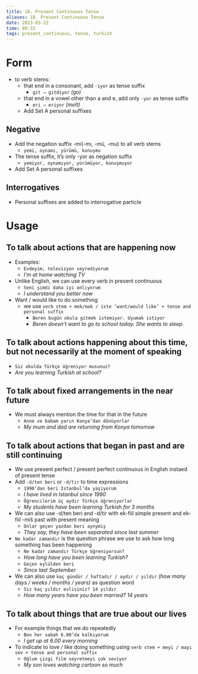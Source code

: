 ```yaml
---
title: 18. Present Continuous Tense
aliases: 18. Present Continuous Tense
date: 2023-03-22
time: 09:33
tags: present_continuous, tense, turkish
---
```



# Form

- to verb stems:
    - that end in a consonant, add `-iyor` as tense suffix
        - `git ⇒ gitdiyor` *(go)*
    - that end in a vowel other than a and e, add only `-yor` as tense suffix
        - `eri ⇒ eriyor` *(melt)*
    - Add Set A personal suffixes

## Negative

- Add the negation suffix -mi(-mı, -mü, -mu) to all verb stems
    - `yemi, oynami, yürümü, konuşmu`
- The tense suffix, it’s only -yor as negation suffix
    - `yemiyor, oynamıyor, yürümüyor, konuşmuyor`
- Add Set A personal suffixes

## Interrogatives

- Personal suffixes are added to interrogative particle

# Usage

## To talk about actions that are happening now

- Examples:
    - `Evdeyim, televizyon seyrediyorum`
    - *I’m at home watching TV*
- Unlike English, we can use every verb in present continuous
    - `Seni şimdi daha iyi anlıyorum`
    - *I understand you better now*
- Want / would like to do something
    - we use `verb stem + mek/mak / iste ‘want/would like’ + tense and personal suffix`
        - `Beren bugün okula gitmek istemiyor. Uyumak istiyor`
        - *Beren doesn’t want to go to school today. She wants to sleep.*

## To talk about actions happening about this time, but not necessarily at the moment of speaking

- `Siz okulda Türkçe öğreniyor musunuz?`
- *Are you learning Turkish at school?*

## To talk about fixed arrangements in the near future

- We must always mention the time for that in the future
    - `Anne ve babam yarın Konya’dan dönüyorlar`
    - *My mum and dad are returning from Konya tomorrow*

## To talk about actions that began in past and are still continuing

- We use present perfect / present perfect continuous in English instaed of present tense
- Add `-d/ten beri` or `-d/tir` to time expressions
    - `1990’dan beri Istanbul’da yaşiyorum`
    - *I have lived in Istanbul since 1990*
    - `Öğrencilerim üç aydır Türkçe öğreniyorlar`
    - *My students have been learning Turkish for 3 months*
- We can also use -d/ten beri and -d/tir with ek-fiil simple present and ek-fiil -miš past with present meaning
    - `Onlar geçen yazdan beri aynymiş`
    - *They say, they have been separated since last summer*
- `Ne kadar zamandır` is the question phrase we use to ask how long something has been happening
    - `Ne kadar zamandır Türkçe öğreniyorsun?`
    - *How long have you been learning Turkish?*
    - `Geçen eylülden beri`
    - *Since last September*
- We can also use `kaç gündür / haftadır / aydır / yıldır` *(how many days / weeks / months / years)* as question word
    - `Siz kaç yıldır evlisiniz? 14 yıldır`
    - *How many years have you been married? 14 years*

## To talk about things that are true about our lives

- For example things that we do repeatedly
    - `Ben her sabah 6.00’da kalkıyorum`
    - *I get up at 6.00 every morning*
- To indicate to love / like doing something using `verb stem + meyi / mayı sev + tense and personal suffix`
    - `Oğlum çizgi film seyretmeyi çok seviyor`
    - *My son loves watching cartoon so much*